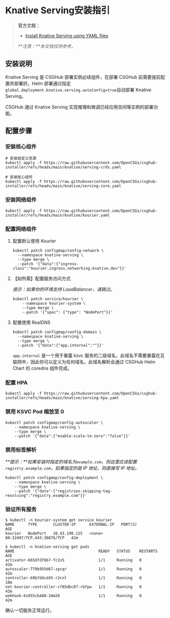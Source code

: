 # Knative Serving安装指引

> **官方文档：**
>
> - [Install Knative Serving using YAML files](https://knative.dev/docs/install/yaml-install/serving/install-serving-with-yaml/#install-a-networking-layer)
>
> _**注意：**本文档仅供参考。_

## 安装说明

Knative Serving 是 CSGHub 部署实例必续组件，在部署 CSGHub 前需要提前配置并部署好。Helm 部署通过指定`global.deployment.knative.serving.autoConfig=true`自动部署 Knative Serving。

CSGHub 通过 Knative Serving 实现推理和微调已经应用空间等实例的部署功能。

## 配置步骤

### 安装核心组件

```shell
# 安装自定义资源
kubectl apply -f https://raw.githubusercontent.com/OpenCSGs/csghub-installer/refs/heads/main/knative/serving-crds.yaml
    
# 安装核心组件
kubectl apply -f https://raw.githubusercontent.com/OpenCSGs/csghub-installer/refs/heads/main/knative/serving-core.yaml
```

### 安装网络组件

```shell
kubectl apply -f https://raw.githubusercontent.com/OpenCSGs/csghub-installer/refs/heads/main/knative/kourier.yaml
```

### 配置网络组件

1. 配置默认使用 Kourier

    ```shell
    kubectl patch configmap/config-network \
      --namespace knative-serving \
      --type merge \
      --patch '{"data":{"ingress-class":"kourier.ingress.networking.knative.dev"}}'
    ```

2. 【如所需】配置服务访问方式

    _提示：如果你的环境支持 LoadBalancer，请跳过。_

    ```shell
    kubectl patch service/kourier \
        --namespace kourier-system \
        --type merge \
        --patch '{"spec": {"type": "NodePort"}}'
    ```

3. 配置使用 RealDNS

    ```shell
    kubectl patch configmap/config-domain \
      --namespace knative-serving \
      --type merge \
      --patch '{"data":{"app.internal":""}}' 
    ```

    `app.internal` 是一个用于暴露 ksvc 服务的二级域名，此域名不需要暴露在互联网中，因此你可以定义为任何域名，此域名解析会通过 CSGHub Helm Chart 的 coredns 组件完成。

### 配置 HPA

```shell
kubectl apply -f https://raw.githubusercontent.com/OpenCSGs/csghub-installer/refs/heads/main/knative/serving-hpa.yaml
```

### 禁用 KSVC Pod 缩放至 0

```shell
kubectl patch configmap/config-autoscaler \
    --namespace knative-serving \
    --type merge \
    --patch '{"data":{"enable-scale-to-zero":"false"}}'
```

### 禁用标签解析

_**提示：**如果安装时指定的域名为`example.com`，则这里应该配置`registry.example.com`，如果指定的是 IP 地址，则直接写 IP 地址。_

```shell
kubectl patch configmap/config-deployment \
    --namespace knative-serving \
    --type merge \
    --patch '{"data":{"registries-skipping-tag-resolving":"registry.example.com"}}'
```

### 验证所有服务

```shell
$ kubectl -n kourier-system get service kourier
NAME      TYPE       CLUSTER-IP      EXTERNAL-IP   PORT(S)                      AGE
kourier   NodePort   10.43.190.125   <none>        80:32497/TCP,443:30876/TCP   42m
    
$ kubectl -n knative-serving get pods
NAME                                     READY   STATUS    RESTARTS   AGE
activator-665d7d76b7-fc2x5               1/1     Running   0          42m
autoscaler-779b955d67-zpcqr              1/1     Running   0          42m
controller-69b7d4cd45-r2cnl              1/1     Running   0          18m
net-kourier-controller-cf85dbc87-rbfpw   1/1     Running   0          42m
webhook-6c655cb488-2mm26                 1/1     Running   0          42m
```

确认一切服务正常运行。